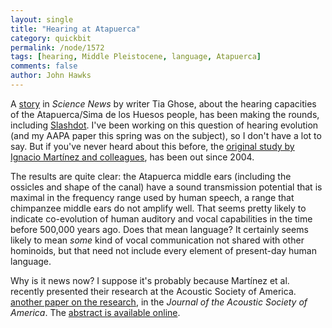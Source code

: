 ```yaml
---
layout: single 
title: "Hearing at Atapuerca" 
category: quickbit
permalink: /node/1572
tags: [hearing, Middle Pleistocene, language, Atapuerca] 
comments: false 
author: John Hawks 
---
```


A <a href="http://sciencenews.org/view/generic/id/33933/title/Loud_and_clear">story</a> in <i>Science News</i> by writer Tia Ghose, about the hearing capacities of the Atapuerca/Sima de los Huesos people, has been making the rounds, including <a href="http://tech.slashdot.org/article.pl?sid=08/07/13/006251&from=rss">Slashdot</a>. I've been working on this question of hearing evolution (and my AAPA paper this spring was on the subject), so I don't have a lot to say. But if you've never heard about this before, the <a href="http://dx.doi.org/10.1073/pnas.0403595101">original study by Ignacio Mart&iacute;nez and colleagues</a>, has been out since 2004. 

The results are quite clear: the Atapuerca middle ears (including the ossicles and shape of the canal) have a sound transmission potential that is maximal in the frequency range used by human speech, a range that chimpanzee middle ears do not amplify well. That seems pretty likely to indicate co-evolution of human auditory and vocal capabilities in the time before 500,000 years ago. Does that mean language? It certainly seems likely to mean <i>some</i> kind of vocal communication not shared with other hominoids, but that need not include every element of present-day human language. 

Why is it news now? I suppose it's probably because Mart&iacute;nez et al. recently presented their research at the Acoustic Society of America.  <a href="">another paper on the research</a>, in the <i>Journal of the Acoustic Society of America</i>. The <a href="http://dx.doi.org/10.1121/1.2934784">abstract is available online</a>. 



